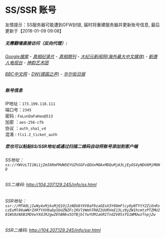 # SS/SSR 账号 

友情提示：SS服务器可能遭到GFW封锁, 届时将重建服务器并更新账号信息, 最后更新于【2018-01-09 09:08】

#####  无需翻墙直接访问（反向代理）:

######  [Google搜索](http://173.199.118.111:8888/search?q=425事件) - [真相纪录片](http://173.199.118.111/videos) - [真相期刊](http://173.199.118.111/books) - [大纪元新闻网(海外最大中文媒体)](http://173.199.118.111/gb/nsc413.htm) - [新唐人电视台](http://173.199.118.111:8000/xtr/gb/prog204.html) - [神韵艺术团](http://173.199.118.111:8000/xtr/gb/prog673.html) <br/> <br/> [BBC中文网](http://173.199.118.111:9100/zhongwen) - [DW(德国之声)](http://173.199.118.111:9200) - [华尔街日报](http://173.199.118.111:9300/gb/bch.php) 

##### 账号信息
IP地址：`173.199.118.111`  
端口号：`2345`  
密码  : `FaLunDaFaHao@513`  
加密  ：`aes-256-cfb`  
协议  ：`auth_sha1_v4`  
混淆  : `tls1.2_ticket_auth`  

##### 您也可以粘贴SS/SSR地址或通过扫描二维码自动将账号添加到客户端

######  SS地址： `ss://YWVzLTI1Ni1jZmI6RmFMdW5EYUZhSGFvQDUxM0AxMDQuMjA3LjEyOS4yNDU6MjM0NQ`   
######  SS二维码:  <a href="http://104.207.129.245/info/ss.html" target="_blank">http://104.207.129.245/info/ss.html</a>

######  SSR地址： `ssr://MTA0LjIwNy4xMjkuMjQ1OjIzNDU6YXV0aF9zaGExX3Y0OmFlcy0yNTYtY2ZiOnRsczEuMl90aWNrZXRfYXV0aDpSbUZNZFc1RVlVWmhTR0Z2UURVeE13Lz9yZW1hcmtzPTZMU201WS0zNXB1MDVwYXdJR2gwZEhBNkx5OTBjblYwYUM1aGRITndZV05sTG1WMUwzTnpjZw`     
######  SSR二维码:  <a href="http://104.207.129.245/info/ssr.html" target="_blank">http://104.207.129.245/info/ssr.html</a>


